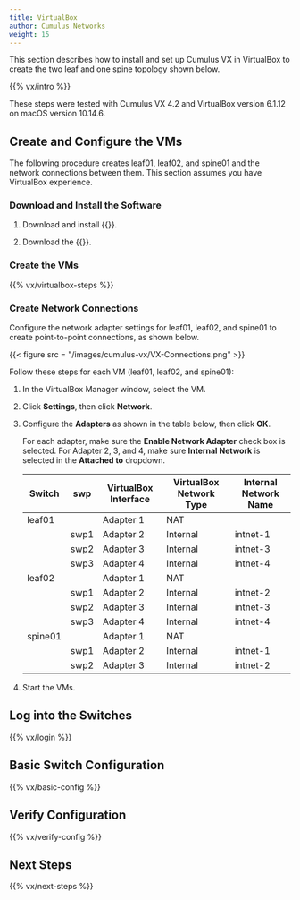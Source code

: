 ```yaml
---
title: VirtualBox
author: Cumulus Networks
weight: 15
---
```

This section describes how to install and set up Cumulus VX in VirtualBox to create the two leaf and one spine topology shown below.

{{% vx/intro %}}

These steps were tested with Cumulus VX 4.2 and VirtualBox version 6.1.12 on macOS version 10.14.6.

## Create and Configure the VMs

The following procedure creates leaf01, leaf02, and spine01 and the network connections between them. This section assumes you have VirtualBox experience.

### Download and Install the Software

1. Download and install {{<exlink url="https://www.virtualbox.org/wiki/Downloads" text="VirtualBox">}}.

2. Download the {{<exlink url="https://cumulusnetworks.com/products/cumulus-vx/download/" text="OVA VirtualBox image">}}.

### Create the VMs

{{% vx/virtualbox-steps %}}

### Create Network Connections

Configure the network adapter settings for leaf01, leaf02, and spine01 to create point-to-point connections, as shown below.

{{< figure src = "/images/cumulus-vx/VX-Connections.png" >}}

Follow these steps for each VM (leaf01, leaf02, and spine01):

1. In the VirtualBox Manager window, select the VM.

2. Click **Settings**, then click **Network**.

3. Configure the **Adapters** as shown in the table below, then click **OK**.

   For each adapter, make sure the **Enable Network Adapter** check box is selected. For Adapter 2, 3, and 4, make sure  **Internal Network** is selected in the **Attached to** dropdown.

   | Switch    | swp      | VirtualBox Interface | VirtualBox Network Type | Internal Network Name |
   | --------- | ----     | -------------------- | ----------------------- | --------------------- |
   |leaf01     |          | Adapter 1            | NAT                     |                       |
   |           | swp1     | Adapter 2            | Internal                | intnet-1              |
   |           | swp2     | Adapter 3            | Internal                | intnet-3              |
   |           | swp3     | Adapter 4            | Internal                | intnet-4              |
   |leaf02     |          | Adapter 1            | NAT                     |                       |
   |           | swp1     | Adapter 2            | Internal                | intnet-2              |
   |           | swp2     | Adapter 3            | Internal                | intnet-3              |
   |           | swp3     | Adapter 4            | Internal                | intnet-4              |
   |spine01    |          | Adapter 1            | NAT                     |                       |
   |           | swp1     | Adapter 2            | Internal                | intnet-1              |
   |           | swp2     | Adapter 3            | Internal                | intnet-2              |

4. Start the VMs.

## Log into the Switches

{{% vx/login %}}

## Basic Switch Configuration

{{% vx/basic-config %}}

## Verify Configuration

{{% vx/verify-config %}}

## Next Steps

{{% vx/next-steps %}}
